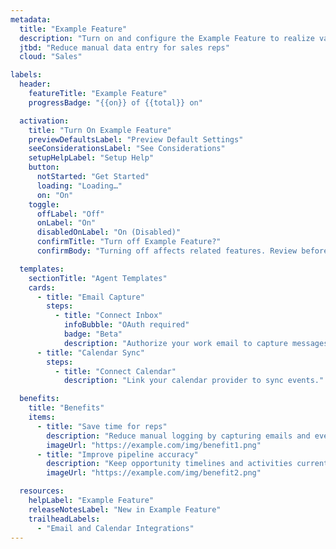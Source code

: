```yaml
---
metadata:
  title: "Example Feature"
  description: "Turn on and configure the Example Feature to realize value quickly."
  jtbd: "Reduce manual data entry for sales reps"
  cloud: "Sales"

labels:
  header:
    featureTitle: "Example Feature"
    progressBadge: "{{on}} of {{total}} on"

  activation:
    title: "Turn On Example Feature"
    previewDefaultsLabel: "Preview Default Settings"
    seeConsiderationsLabel: "See Considerations"
    setupHelpLabel: "Setup Help"
    button:
      notStarted: "Get Started"
      loading: "Loading…"
      on: "On"
    toggle:
      offLabel: "Off"
      onLabel: "On"
      disabledOnLabel: "On (Disabled)"
      confirmTitle: "Turn off Example Feature?"
      confirmBody: "Turning off affects related features. Review before proceeding."

  templates:
    sectionTitle: "Agent Templates"
    cards:
      - title: "Email Capture"
        steps:
          - title: "Connect Inbox"
            infoBubble: "OAuth required"
            badge: "Beta"
            description: "Authorize your work email to capture messages."
      - title: "Calendar Sync"
        steps:
          - title: "Connect Calendar"
            description: "Link your calendar provider to sync events."

  benefits:
    title: "Benefits"
    items:
      - title: "Save time for reps"
        description: "Reduce manual logging by capturing emails and events automatically, improving CRM hygiene without extra effort."
        imageUrl: "https://example.com/img/benefit1.png"
      - title: "Improve pipeline accuracy"
        description: "Keep opportunity timelines and activities current so forecasts better reflect reality for sales leaders."
        imageUrl: "https://example.com/img/benefit2.png"

  resources:
    helpLabel: "Example Feature"
    releaseNotesLabel: "New in Example Feature"
    trailheadLabels:
      - "Email and Calendar Integrations"
---
```


<!-- Optional body content for author notes; generator ignores body -->


